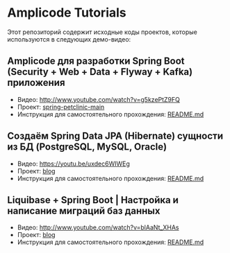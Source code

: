 # Amplicode Tutorials

Этот репозиторий содержит исходные коды проектов, которые используются в следующих демо-видео:

## Amplicode для разработки Spring Boot (Security + Web + Data + Flyway + Kafka) приложения

* Видео: http://www.youtube.com/watch?v=g5kzePtZ9FQ
* Проект: [spring-petclinic-main](existing-spring-boot-app-modification/spring-petclinic-main)
* Инструкция для самостоятельного прохождения: [README.md](existing-spring-boot-app-modification/README.md)

## Создаём Spring Data JPA (Hibernate) сущности из БД (PostgreSQL, MySQL, Oracle)

* Видео: https://youtu.be/uxdec6WIWEg
* Проект: [blog](generate-entities-from-db/blog)
* Инструкция для самостоятельного прохождения: [README.md](generate-entities-from-db/README.md)

## Liquibase + Spring Boot | Настройка и написание миграций баз данных

* Видео: http://www.youtube.com/watch?v=blAaNt_XHAs
* Проект: [blog](liquibase-and-spring-boot/blog)
* Инструкция для самостоятельного прохождения: [README.md](liquibase-and-spring-boot/README.md)
